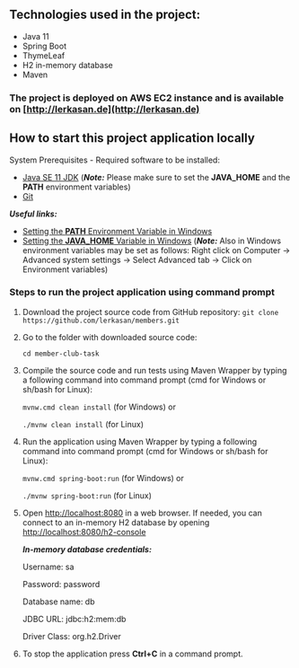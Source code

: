 ## Technologies used in the project:

- Java 11
- Spring Boot
- ThymeLeaf
- H2 in-memory database
- Maven

### The project is deployed on AWS EC2 instance and is available on [http://lerkasan.de](http://lerkasan.de)

## How to start this project application locally

System Prerequisites - Required software to be installed:
- [Java SE 11 JDK](https://www.oracle.com/java/technologies/javase-downloads.html) (_**Note:**_ Please make sure to set the **JAVA_HOME** and the **PATH** environment variables)
- [Git](https://git-scm.com/downloads)

_**Useful links:**_
- [Setting the **PATH** Environment Variable in Windows](https://docs.oracle.com/en/java/javase/11/install/installation-jdk-microsoft-windows-platforms.html#GUID-96EB3876-8C7A-4A25-9F3A-A2983FEC016A)
- [Setting the **JAVA_HOME** Variable in Windows](https://confluence.atlassian.com/doc/setting-the-java_home-variable-in-windows-8895.html)
  (_**Note:**_ Also in Windows environment variables may be set as follows:
  Right click on Computer -> Advanced system settings -> Select Advanced tab -> Click on Environment variables)

### Steps to run the project application using command prompt
1. Download the project source code from GitHub repository:
   `git clone https://github.com/lerkasan/members.git`


2. Go to the folder with downloaded source code:
   
   `cd member-club-task`


3. Compile the source code and run tests using Maven Wrapper by typing a following command into command prompt (cmd for Windows or sh/bash for Linux):
   
   `mvnw.cmd clean install` (for Windows) or
   
   `./mvnw clean install` (for Linux)
   

4. Run the application using Maven Wrapper by typing a following command into command prompt (cmd for Windows or sh/bash for Linux):
   
   `mvnw.cmd spring-boot:run` (for Windows) or
   
   `./mvnw spring-boot:run` (for Linux)


5. Open [http://localhost:8080](http://localhost:8080) in a web browser. If needed, you can connect to an in-memory H2 database by opening [http://localhost:8080/h2-console](http://localhost:8080/h2-console) 

   _**In-memory database credentials:**_
   
   Username: sa
   
   Password: password
   
   Database name: db
   
   JDBC URL: jdbc:h2:mem:db
   
   Driver Class: org.h2.Driver


6. To stop the application press **Ctrl+C** in a command prompt.
